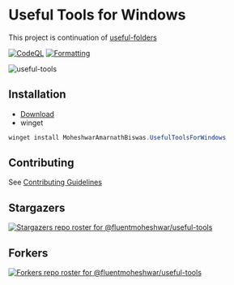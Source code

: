 # Useful Tools for Windows

This project is continuation of [useful-folders](https://github.com/fluentmoheshwar/useful-folders)

[![CodeQL](https://github.com/fluentmoheshwar/useful-tools/actions/workflows/codeql.yml/badge.svg)](https://github.com/fluentmoheshwar/useful-tools/actions/workflows/codeql.yml)
[![Formatting](https://github.com/fluentmoheshwar/useful-tools/actions/workflows/formatting.yml/badge.svg)](https://github.com/fluentmoheshwar/useful-tools/actions/workflows/formatting.yml)

![useful-tools](https://socialify.git.ci/fluentmoheshwar/useful-tools/image?description=1&font=KoHo&forks=1&issues=1&language=1&name=1&owner=1&pulls=1&stargazers=1&theme=Dark)

## Installation

-   [Download](https://github.com/fluentmoheshwar/useful-tools/releases/latest)
-   winget

```powershell
winget install MoheshwarAmarnathBiswas.UsefulToolsForWindows
```

## Contributing

See [Contributing Guidelines](https://github.com/fluentmoheshwar/useful-tools/blob/main/CONTRIBUTING.md)

## Stargazers

[![Stargazers repo roster for @fluentmoheshwar/useful-tools](https://reporoster.com/stars/dark/fluentmoheshwar/useful-tools)](https://github.com/fluentmoheshwar/useful-tools/stargazers)

## Forkers

[![Forkers repo roster for @fluentmoheshwar/useful-tools](https://reporoster.com/forks/dark/fluentmoheshwar/useful-tools)](https://github.com/fluentmoheshwar/useful-tools/network/members)

